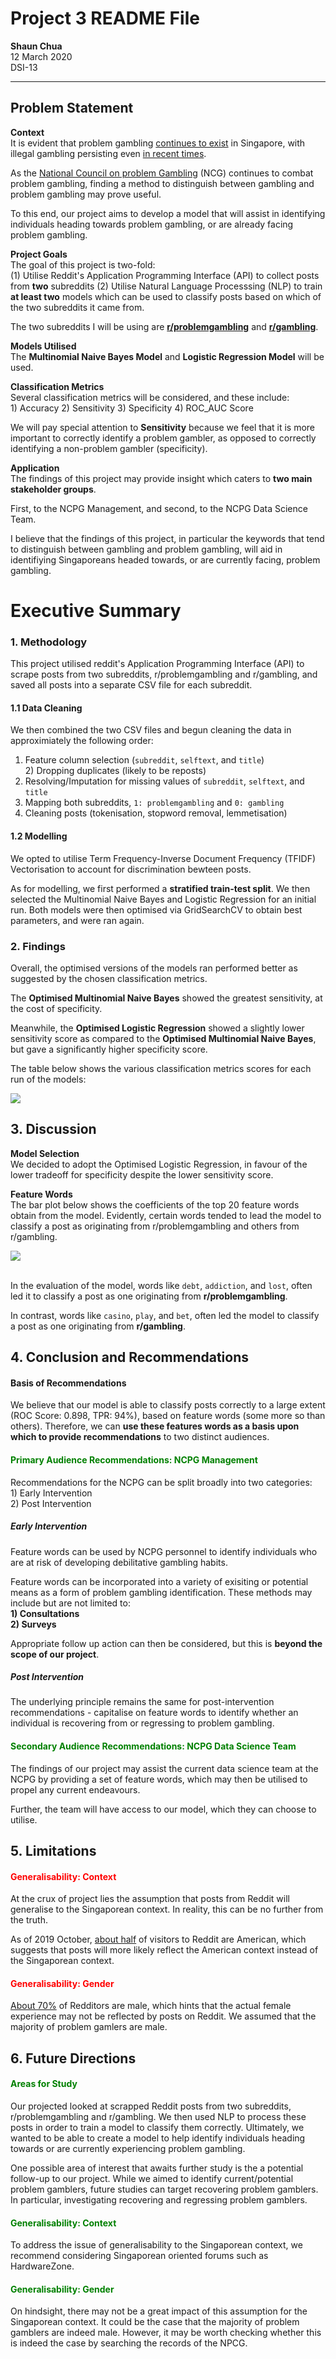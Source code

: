 # Project 3 README File
**Shaun Chua**
<br>12 March 2020
<br>DSI-13

---------------------------------------------------------------------------------

## Problem Statement
**Context**
<br> It is evident that problem gambling <a href="https://www.straitstimes.com/singapore/more-seek-help-for-gambling-problems">continues to exist</a> in Singapore, with illegal gambling persisting even <a href="https://www.straitstimes.com/singapore/police-arrest-37-people-seized-more-than-3000-in-illegal-gambling-prostitution-sting">in recent times</a>.

As the <a href="https://www.ncpg.org.sg/en/Pages/Home.aspx">National Council on problem Gambling</a> (NCG) continues to combat problem gambling, finding a method to distinguish between gambling and problem gambling may prove useful.

To this end, our project aims to develop a model that will assist in identifying individuals heading towards problem gambling, or are already facing problem gambling.

**Project Goals**
<br> The goal of this project is two-fold:
<br> (1) Utilise Reddit's Application Programming Interface (API) to collect posts from **two** subreddits
(2) Utilise Natural Language Processsing (NLP) to train **at least two** models which can be used to classify posts based on which of the two subreddits it came from.

The two subreddits I will be using are <a href="https://www.reddit.com/r/problemgambling/">**r/problemgambling**</a> and <a href="https://www.reddit.com/r/gambling/">**r/gambling**</a>.

**Models Utilised**
<br> The **Multinomial Naive Bayes Model** and **Logistic Regression Model** will be used.
<a id="here"></a>

**Classification Metrics**
<br> Several classification metrics will be considered, and these include:
<br> 1) Accuracy
2) Sensitivity
3) Specificity
4) ROC_AUC Score

We will pay special attention to **Sensitivity** because we feel that it is more important to correctly identify a problem gambler, as opposed to correctly identifying a non-problem gambler (specificity).

**Application**
<br> The findings of this project may provide insight which caters to **two main stakeholder groups**.

First, to the NCPG Management, and second, to the NCPG Data Science Team.

I believe that the findings of this project, in particular the keywords that tend to distinguish between gambling and problem gambling, will aid in identifiying Singaporeans headed towards, or are currently facing, problem gambling.

# Executive Summary
### 1. Methodology

This project utilised reddit's Application Programming Interface (API) to scrape posts from two subreddits, r/problemgambling and r/gambling, and saved all posts into a separate CSV file for each subreddit.

#### 1.1 Data Cleaning
We then combined the two CSV files and begun cleaning the data in approximiately the following order:
1) Feature column selection (`subreddit`, `selftext`, and `title`)
<br> 2) Dropping duplicates (likely to be reposts)
3) Resolving/Imputation for missing values of `subreddit`, `selftext`, and `title`
4) Mapping both subreddits, `1: problemgambling` and `0: gambling`
5) Cleaning posts (tokenisation, stopword removal, lemmetisation)

#### 1.2 Modelling
We opted to utilise Term Frequency-Inverse Document Frequency (TFIDF) Vectorisation to account for discrimination bewteen posts.

As for modelling, we first performed a **stratified train-test split**.  We then selected the Multinomial Naive Bayes and Logistic Regression for an initial run. Both models were then optimised via GridSearchCV to obtain best parameters, and were ran again.

### 2. Findings
Overall, the optimised versions of the models ran performed better as suggested by the chosen classification metrics.

The **Optimised Multinomial Naive Bayes** showed the greatest sensitivity, at the cost of specificity.

Meanwhile, the **Optimised Logistic Regression** showed a slightly lower sensitivity score as compared to the **Optimised Multinomial Naive Bayes**, but gave a significantly higher specificity score.

The table below shows the various classification metrics scores for each run of the models:

<img src="./images/dsi_13_sg_shaun_project_3_summarytable.PNG">


## 3. Discussion
**Model Selection**
<br> We decided to adopt the Optimised Logistic Regression, in favour of the lower tradeoff for specificity despite the lower sensitivity score.

**Feature Words**
<br> The bar plot below shows the coefficients of the top 20 feature words obtain from the model. Evidently, certain words tended to lead the model to classify a post as originating from r/problemgambling and others from r/gambling.

<img src="./images/dsi_13_sg_shaun_project_3_featurewordcoefs.png">

<br> In the evaluation of the model, words like `debt`, `addiction`, and `lost`, often led it to classify a post as one originating from **r/problemgambling**.

In contrast, words like `casino`, `play`, and `bet`, often led the model to classify a post as one originating from **r/gambling**.

## 4. Conclusion and Recommendations

#### Basis of Recommendations
We believe that our model is able to classify posts correctly to a large extent (ROC Score: 0.898, TPR: 94%), based on feature words (some more so than others). Therefore, we can **use these features words as a basis upon which to provide recommendations** to two distinct audiences.

#### <font color = green> Primary Audience Recommendations: NCPG Management </font>
Recommendations for the NCPG can be split broadly into two categories:
<br>1) Early Intervention
<br> 2) Post Intervention

##### Early Intervention
Feature words can be used by NCPG personnel to identify individuals who are at risk of developing debilitative gambling habits.

Feature words can be incorporated into a variety of exisiting or potential means as a form of problem gambling identification. These methods may include but are not limited to:
<br> **1) Consultations**
<br> **2) Surveys**

Appropriate follow up action can then be considered, but this is **beyond the scope of our project**.

##### Post Intervention
The underlying principle remains the same for post-intervention recommendations - capitalise on feature words to identify whether an individual is recovering from or regressing to problem gambling.

#### <font color = green> Secondary Audience Recommendations: NCPG Data Science Team </font>
The findings of our project may assist the current data science team at the NCPG by providing a set of feature words, which may then be utilised to propel any current endeavours.

Further, the team will have access to our model, which they can choose to utilise.

## 5. Limitations
#### <font color = red> Generalisability: Context </font>
At the crux of project lies the assumption that posts from Reddit will generalise to the Singaporean context. In reality, this can be no further from the truth.

As of 2019 October, <a href="https://www.statista.com/statistics/325144/reddit-global-active-user-distribution/">about half</a> of visitors to Reddit are American, which suggests that posts will more likely reflect the American context instead of the Singaporean context.

#### <font color = red> Generalisability: Gender </font>
<a href="https://mediakix.com/blog/reddit-statistics-users-demographics/">About 70%</a> of Redditors are male, which hints that the actual female experience may not be reflected by posts on Reddit. We assumed that the majority of problem gamlers are male.

## 6. Future Directions
#### <font color = green> Areas for Study </font>
Our projected looked at scrapped Reddit posts from two subreddits, r/problemgambling and r/gambling. We then used NLP to process these posts in order to train a model to classify them correctly. Ultimately, we wanted to be able to create a model to help identify individuals heading towards or are currently experiencing problem gambling.

One possible area of interest that awaits further study is the a potential follow-up to our project. While we aimed to identify current/potential problem gamblers, future studies can target recovering problem gamblers. In particular, investigating recovering and regressing problem gamblers.

#### <font color = green> Generalisability: Context </font>
To address the issue of generalisability to the Singaporean context, we recommend considering Singaporean oriented forums such as HardwareZone.

#### <font color = green> Generalisability: Gender </font>
On hindsight, there may not be a great impact of this assumption for the Singaporean context. It could be the case that the majority of problem gamblers are indeed male. However, it may be worth checking whether this is indeed the case by searching the records of the NPCG.
